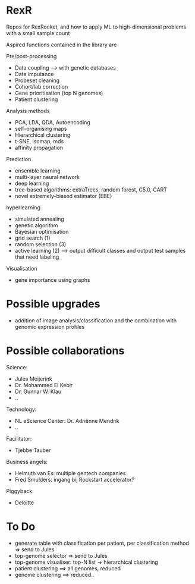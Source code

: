 # RexR
Repos for RexRocket, and how to apply ML to high-dimensional problems with a small sample count


Aspired functions contained in the library are

Pre/post-processing
*	Data coupling --> with genetic databases
*	Data imputance
*	Probeset cleaning
*	Cohort/lab correction
*	Gene prioritisation (top N genomes)
*	Patient clustering


Analysis methods
* PCA, LDA, QDA, Autoencoding
* self-organising maps
* Hierarchical clustering
* t-SNE, isomap, mds
* affinity propagation

Prediction
* ensemble learning
* multi-layer neural network
* deep learning
* tree-based algorithms: extraTrees, random forest, C5.0, CART
* novel extremely-biased estimator (EBE)

hyperlearning
* simulated annealing
* genetic algorithm
* Bayesian optimisation
* grid search (1)
* random selection (3)
* active learning (2) --> output difficult classes and output test samples that
                          need labeling

Visualisation
* 	gene importance using graphs

# Possible upgrades

* addition of image analysis/classification and the combination with genomic expression profiles


# Possible collaborations

Science:
*	Jules Meijerink
*	Dr. Mohammed El Kebir
*	Dr. Gunnar W. Klau
*	..

Technology:
*	NL eScience Center: Dr. Adriënne Mendrik
*	..

Facilitator:
*	Tjebbe Tauber

Business angels:
*	Helmuth van Es: multiple gentech companies
*	Fred Smulders: ingang bij Rockstart accelerator?


Piggyback:
*	Deloitte


# To Do
- generate table with classification per patient, per classification method => send to Jules
- top-genome selector => send to Jules
- top-genome visualiser: top-N list -> hierarchical clustering
- patient clustering ==> all genomes, reduced
- genome clustering ==> reduced..
